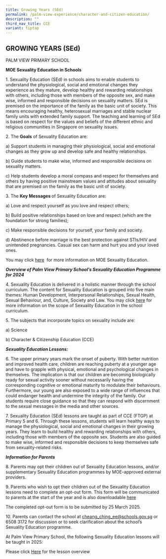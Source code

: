 ```yaml
---
title: Growing Years (SEd)
permalink: /palm-view-experience/character-and-citizen-education/
description: ""
third_nav_title: CCE
variant: tiptap
---
```

<h2>GROWING YEARS (SEd)</h2>
<p>PALM VIEW PRIMARY SCHOOL</p>
<p><strong>MOE Sexuality Education in Schools</strong>
</p>
<p>1. Sexuality Education (SEd) in schools aims to enable students to understand
the physiological, social and emotional changes they experience as they
mature, develop healthy and rewarding relationships with others, including
those with members of the opposite sex, and make wise, informed and responsible
decisions on sexuality matters. SEd is premised on the importance of the
family as the basic unit of society. This means encouraging healthy, heterosexual
marriages and stable nuclear family units with extended family support.
The teaching and learning of SEd is based on respect for the values and
beliefs of the different ethnic and religious communities in Singapore
on sexuality issues.</p>
<p>2. The <strong>Goals</strong> of Sexuality Education are:</p>
<p>a) Support students in managing their physiological, social and emotional
changes as they grow up and develop safe and healthy relationships.</p>
<p>b) Guide students to make wise, informed and responsible decisions on
sexuality matters.</p>
<p>c) Help students develop a moral compass and respect for themselves and
others by having positive mainstream values and attitudes about sexuality
that are premised on the family as the basic unit of society.</p>
<p>3. The <strong>Key Messages </strong>of Sexuality Education are:</p>
<p>a) Love and respect yourself as you love and respect others;</p>
<p>b) Build positive relationships based on love and respect (which are the
foundation for strong families);</p>
<p>c) Make responsible decisions for yourself, your family and society.</p>
<p>d) Abstinence before marriage is the best protection against STIs/HIV
and unintended pregnancies. Casual sex can harm and hurt you and your loved
ones.</p>
<p>You may click <a href="https://go.gov.sg/moe-sexuality-education" rel="noopener noreferrer nofollow" target="_blank">here</a> &nbsp;for
more information on MOE Sexuality Education.</p>
<p><strong><em>Overview of Palm View Primary School’s Sexuality Education Programme for 2024</em></strong>
</p>
<p>4. Sexuality Education is delivered in a holistic manner through the school
curriculum. The content for Sexuality Education is grouped into five main
themes: Human Development, Interpersonal Relationships, Sexual Health,
Sexual Behaviour, and, Culture, Society and Law. You may click <a href="https://go.gov.sg/moe-sexuality-education-scope" rel="noopener noreferrer nofollow" target="_blank">here</a> for
more information on the scope of Sexuality Education in the school curriculum.</p>
<p>5. The subjects that incorporate topics on sexuality include are:</p>
<p>a) Science</p>
<p>b) Character &amp; Citizenship Education (CCE)</p>
<p><strong><em>Sexuality Education Lessons:</em></strong>
</p>
<p>6. The upper primary years mark the onset of puberty. With better nutrition
and improved health care, children are reaching puberty at a younger age
and have to grapple with physical, emotional and psychological changes
in themselves. The implication is that our children are becoming biologically
ready for sexual activity sooner without necessarily having the corresponding
cognitive or emotional maturity to modulate their behaviours. Furthermore,
our young are also exposed to a wide range of influences that could endanger
health and undermine the integrity of the family. Our students require
close guidance so that they can respond with discernment to the sexual
messages in the media and other sources.</p>
<p>7. Sexuality Education (SEd) lessons are taught as part of CCE (FTGP)
at Primary 5 and 6. Through these lessons, students will learn healthy
ways to manage the physiological, social and emotional changes in their
growing years. They learn to build healthy and rewarding relationships
with others, including those with members of the opposite sex. Students
are also guided to make wise, informed and responsible decisions to keep
themselves safe from sexuality-related risks.</p>
<p><strong><em>Information for Parents</em></strong>
</p>
<p>8. Parents may opt their children out of Sexuality Education lessons,
and/or supplementary Sexuality Education programmes by MOE-approved external
providers.</p>
<p>9. Parents who wish to opt their children out of the Sexuality Education
lessons need to complete an opt-out form. This form will be communicated&nbsp;
to parents at the start of the year and is also downloadable <a href="https://form.gov.sg/676914f616455fc8057ef330" rel="noopener noreferrer nofollow" target="_blank">here</a>
</p>
<p>The completed opt-out form is to be submitted by 25 March 2025.</p>
<p>10. Parents can contact the school at <a href="mailto:cheang_ching_ee@schools.gov.sg" rel="noopener noreferrer nofollow" target="_blank">cheang_ching_ee@schools.gov.sg</a> or
6508 3172 for discussion or to seek clarification about the school’s Sexuality
Education programme.</p>
<p>At Palm View Primary School, the following Sexuality Education lessons
will be taught in 2025:</p>
<p>Please click <a href="/files/For Parents 2025/Summary_of_lessons.pdf" rel="noopener nofollow" target="_blank">Here</a>
<a href="/files/For Parents (2024)/PLVPS_2024_Info_on_CCE__FTGP__Growing_Years_Lesson_Overview.pdf" rel="noopener noreferrer nofollow" target="_blank"></a>for the lesson overview</p>